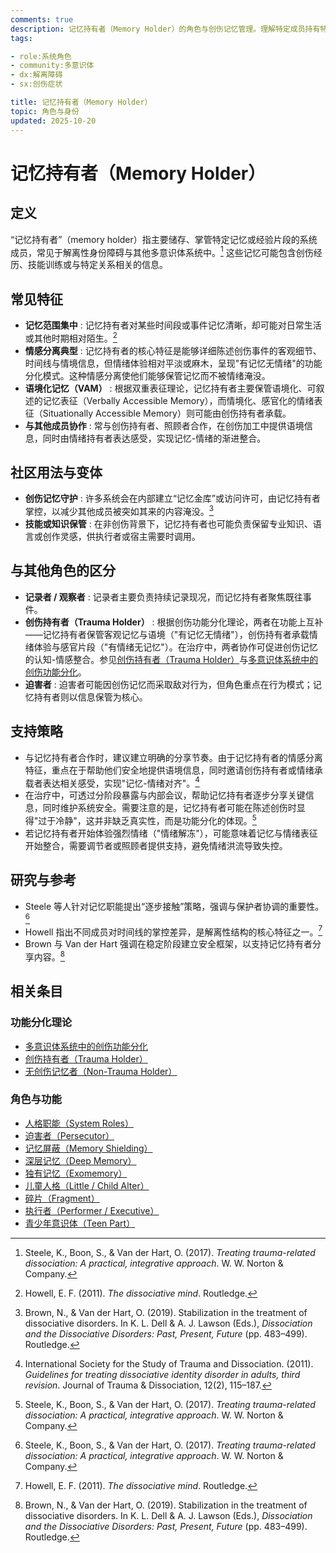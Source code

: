 ```yaml
---
comments: true
description: 记忆持有者（Memory Holder）的角色与创伤记忆管理。理解特定成员持有特定记忆的机制、记忆分隔的保护作用及整合挑战
tags:

- role:系统角色
- community:多意识体
- dx:解离障碍
- sx:创伤症状

title: 记忆持有者（Memory Holder）
topic: 角色与身份
updated: 2025-10-20
---
```


# 记忆持有者（Memory Holder）

## 定义

“记忆持有者”（memory holder）指主要储存、掌管特定记忆或经验片段的系统成员，常见于解离性身份障碍与其他多意识体系统中。[^steele2017] 这些记忆可能包含创伤经历、技能训练或与特定关系相关的信息。

## 常见特征

- **记忆范围集中** : 记忆持有者对某些时间段或事件记忆清晰，却可能对日常生活或其他时期相对陌生。[^howell2011]
- **情感分离典型** : 记忆持有者的核心特征是能够详细陈述创伤事件的客观细节、时间线与情境信息，但情绪体验相对平淡或麻木，呈现"有记忆无情绪"的功能分化模式。这种情感分离使他们能够保管记忆而不被情绪淹没。
- **语境化记忆（VAM）** : 根据双重表征理论，记忆持有者主要保管语境化、可叙述的记忆表征（Verbally Accessible Memory），而情境化、感官化的情绪表征（Situationally Accessible Memory）则可能由创伤持有者承载。
- **与其他成员协作** : 常与创伤持有者、照顾者合作，在创伤加工中提供语境信息，同时由情绪持有者表达感受，实现记忆-情绪的渐进整合。

## 社区用法与变体

- **创伤记忆守护** : 许多系统会在内部建立“记忆金库”或访问许可，由记忆持有者掌控，以减少其他成员被突如其来的内容淹没。[^brown2019]
- **技能或知识保管** : 在非创伤背景下，记忆持有者也可能负责保留专业知识、语言或创作灵感，供执行者或宿主需要时调用。

## 与其他角色的区分

- **记录者 / 观察者** : 记录者主要负责持续记录现况，而记忆持有者聚焦既往事件。
- **创伤持有者（Trauma Holder）** : 根据创伤功能分化理论，两者在功能上互补——记忆持有者保管客观记忆与语境（"有记忆无情绪"），创伤持有者承载情绪体验与感官片段（"有情绪无记忆"）。在治疗中，两者协作可促进创伤记忆的认知-情感整合。参见[创伤持有者（Trauma Holder）](Trauma-Holder.md)与[多意识体系统中的创伤功能分化](Functional-Dissociation-of-Trauma-in-Plural-Systems.md)。
- **迫害者** : 迫害者可能因创伤记忆而采取敌对行为，但角色重点在行为模式；记忆持有者则以信息保管为核心。

## 支持策略

- 与记忆持有者合作时，建议建立明确的分享节奏。由于记忆持有者的情感分离特征，重点在于帮助他们安全地提供语境信息，同时邀请创伤持有者或情绪承载者表达相关感受，实现"记忆-情绪对齐"。[^isstd2011]
- 在治疗中，可透过分阶段暴露与内部会议，帮助记忆持有者逐步分享关键信息，同时维护系统安全。需要注意的是，记忆持有者可能在陈述创伤时显得"过于冷静"，这并非缺乏真实性，而是功能分化的体现。[^steele2017]
- 若记忆持有者开始体验强烈情绪（"情绪解冻"），可能意味着记忆与情绪表征开始整合，需要调节者或照顾者提供支持，避免情绪洪流导致失控。

## 研究与参考

- Steele 等人针对记忆职能提出“逐步接触”策略，强调与保护者协调的重要性。[^steele2017]
- Howell 指出不同成员对时间线的掌控差异，是解离性结构的核心特征之一。[^howell2011]
- Brown 与 Van der Hart 强调在稳定阶段建立安全框架，以支持记忆持有者分享内容。[^brown2019]

[^steele2017]: Steele, K., Boon, S., & Van der Hart, O. (2017). *Treating trauma-related dissociation: A practical, integrative approach*. W. W. Norton & Company.
[^howell2011]: Howell, E. F. (2011). *The dissociative mind*. Routledge.
[^brown2019]: Brown, N., & Van der Hart, O. (2019). Stabilization in the treatment of dissociative disorders. In K. L. Dell & A. J. Lawson (Eds.), *Dissociation and the Dissociative Disorders: Past, Present, Future* (pp. 483–499). Routledge.
[^isstd2011]: International Society for the Study of Trauma and Dissociation. (2011). *Guidelines for treating dissociative identity disorder in adults, third revision*. Journal of Trauma & Dissociation, 12(2), 115–187.

## 相关条目

### 功能分化理论

- [多意识体系统中的创伤功能分化](Functional-Dissociation-of-Trauma-in-Plural-Systems.md)
- [创伤持有者（Trauma Holder）](Trauma-Holder.md)
- [无创伤记忆者（Non-Trauma Holder）](Non-Trauma-Holder.md)

### 角色与功能

- [人格职能（System Roles）](System-Roles.md)
- [迫害者（Persecutor）](Persecutor.md)
- [记忆屏蔽（Memory Shielding）](Memory-Shielding.md)
- [深层记忆（Deep Memory）](Deep-Memory.md)
- [独有记忆（Exomemory）](Exomemory.md)
- [儿童人格（Little / Child Alter）](Child-Alter.md)
- [碎片（Fragment）](Fragment.md)
- [执行者（Performer / Executive）](Performer-Executive.md)
- [青少年意识体（Teen Part）](Teen-Alter.md)
